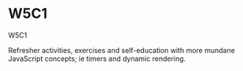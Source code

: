 # W5C1
W5C1

Refresher activities, exercises and self-education with more mundane JavaScript concepts; ie timers and dynamic rendering.
